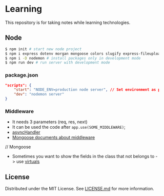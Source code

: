 # Learning

This repository is for taking notes while learning technologies.

## Node

```sh
$ npm init # start new node project
$ npm i express dotenv morgan mongoose colors slugify express-fileupload jsonwebtoken bcryptjs cookie-parser # install packages
$ npm i -D nodemon # install packages only in development mode
$ npm run dev # run server with development mode
```

### package.json

```json
"scripts": {
    "start": "NODE_ENV=production node server", // Set environment as production
    "dev": "nodemon server"
}
```

### Middleware

- It needs 3 parameters (req, res, next)
- It can be used the code after `app.use(SOME_MIDDLEWARE)`;
- [asyncHandler](https://www.acuriousanimal.com/blog/2018/03/15/express-async-middleware)
- [Mongoose documents about middleware](https://mongoosejs.com/docs/middleware.html)

// Mongoose

- Sometimes you want to show the fields in the class that not belongs to -> use [virtuals](https://mongoosejs.com/docs/tutorials/virtuals.html)

## License

Distributed under the MIT License. See [LICENSE.md](LICENSE.md) for more information.
